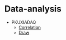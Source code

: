 # Data-analysis

  - PKUXIADAQ
    - [Correlation](./PKUXIADAQ/correlation)
    - [Draw](./PKUXIADAQ/Draw)

